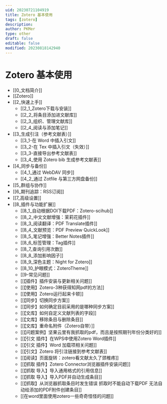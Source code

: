 ```yaml
---
uid: 20230721104919
title: Zotero 基本使用
tags: [zotero]
description: 
author: PKMer
type: other
draft: false
editable: false
modified: 20230818142940
---
```


# Zotero 基本使用

- [[0_文档简介]]
- [[Zotero]]
- [[2_快速上手]]
	- [[2_1_Zotero下载与安装]]
	- [[2_2_将条目添加进文献库]]
	- [[2_3_组织、管理文献库]]
	- [[2_4_阅读与添加笔记]]
- [[3_生成引注（参考文献表）]]
	- [[3_1-在 Word 中插入引文]]
	- [[3_2-在 Tex 中插入引文（失效）]]
	- [[3_3-直接导出参考文献表]]
	- [[3_4_使用 Zotero bib 生成参考文献表]]
- [[4_同步与备份]]
	- [[4_1_通过 WebDAV 同步]]
	- [[4_2_通过 Zotfile 与第三方网盘备份]]
- [[5_群组与协作]]
- [[6_期刊追踪：RSS订阅]]
- [[7_高级设置]]
- [[8_插件与功能扩展]]
	- [[8_1_自动根据DOI下载PDF：Zotero-scihub]]
	- [[8_2_中文文献增强：茉莉花插件]]
	- [[8_3_阅读翻译：PDF Translate插件]]
	- [[8_4_文献预览：PDF Preview QuickLook]]
	- [[8_5_笔记增强：Better Notes插件]]
	- [[8_6_标签管理：Tag插件]]
	- [[8_7_查询引用次数]]
	- [[8_8_添加影响因子]]
	- [[8_9_深色主题：Night for Zotero]]
	- [[8_10_护眼模式：ZoteroTheme]]
	- [[9-常见问题]]
	- [[【插件】插件安装与更新相关问题]]
	- [[【使用】Zotero-3种获得知网pdf的方法]]
	- [[【使用】Zotero运行起来卡顿]]
	- [[【同步】切换同步方案]]
	- [[【同步】如何确定目前采用的是哪种同步方案]]
	- [[【文库】如何自定义文献列表的字段]]
	- [[【文库】移除条目与删除条目]]
	- [[【文库】重命名附件（Zotero自带）]]
	- [[【问题案例】坚果云里有我抓取的pdf，而且是按照期刊年份分类好的]]
	- [[【引文 插件】在WPS中使用Zotero Word插件]]
	- [[【引文 插件】Word 加载项相关问题]]
	- [[【引文】Zotero 将引注链接到参考文献表]]
	- [[【阅读】页面旋转：zotero看文献太久了颈椎疼]]
	- [[【抓取 插件】Zotero Connector浏览器插件安装问题]]
	- [[【抓取 导入】导入通用格式的引用信息]]
	- [[【抓取 导入】导入PDF并自动生成条目]]
	- [[【抓取】从浏览器抓取条目时发生错误 抓取时不能自动下载PDF 无法自动给添加的PDF附件创建条目]]
	- [[在word里面使用zotero一些奇奇怪怪的问题]]
